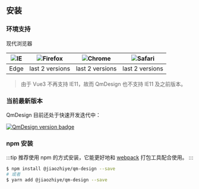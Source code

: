 ## 安装

### 环境支持

现代浏览器

| ![IE](https://cdn.jsdelivr.net/npm/@browser-logos/edge/edge_32x32.png) | ![Firefox](https://cdn.jsdelivr.net/npm/@browser-logos/firefox/firefox_32x32.png) | ![Chrome](https://cdn.jsdelivr.net/npm/@browser-logos/chrome/chrome_32x32.png) | ![Safari](https://cdn.jsdelivr.net/npm/@browser-logos/safari/safari_32x32.png) |
| ---------------------------------------------------------------------- | --------------------------------------------------------------------------------- | ------------------------------------------------------------------------------ | ------------------------------------------------------------------------------ |
| Edge                                                                   | last 2 versions                                                                   | last 2 versions                                                                | last 2 versions                                                                |

> 由于 Vue3 不再支持 IE11，故而 QmDesign 也不支持 IE11 及之前版本。

### 当前最新版本

QmDesign 目前还处于快速开发迭代中：

[![QmDesign version badge](https://img.shields.io/npm/v/@jiaozhiye/qm-design.svg?style=flat-square)](https://www.npmjs.org/package/@jiaozhiye/qm-design)

### npm 安装

:::tip
推荐使用 npm 的方式安装，它能更好地和 [webpack](https://webpack.js.org/) 打包工具配合使用。
:::

```bash
$ npm install @jiaozhiye/qm-design --save
# 或者
$ yarn add @jiaozhiye/qm-design --save
```
